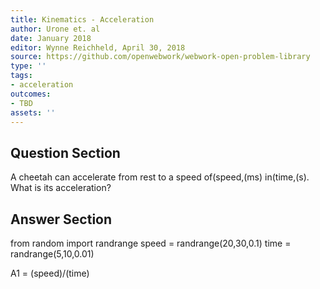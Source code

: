 ```yaml
---
title: Kinematics - Acceleration
author: Urone et. al
date: January 2018
editor: Wynne Reichheld, April 30, 2018
source: https://github.com/openwebwork/webwork-open-problem-library
type: ''
tags:
- acceleration
outcomes:
- TBD
assets: ''
---
```


## Question Section 

A cheetah can accelerate from rest to a speed of(speed,(ms) in(time,(s). What is its acceleration?


## Answer Section

from random import randrange
speed = randrange(20,30,0.1)
time = randrange(5,10,0.01)

A1 = (speed)/(time)
